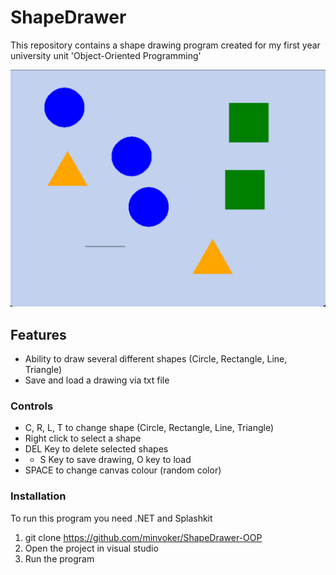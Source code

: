 # ShapeDrawer #
This repository contains a shape drawing program created for my first year university unit 'Object-Oriented Programming'

![ShapeDrawer](shape_img.jpg)

## Features
- Ability to draw several different shapes (Circle, Rectangle, Line, Triangle)
- Save and load a drawing via txt file
  
### Controls
- C, R, L, T to change shape (Circle, Rectangle, Line, Triangle)
- Right click to select a shape
- DEL Key to delete selected shapes
- - S Key to save drawing, O key to load
- SPACE to change canvas colour (random color)

### Installation
To run this program you need .NET and Splashkit
1. git clone https://github.com/minvoker/ShapeDrawer-OOP
2. Open the project in visual studio
3. Run the program
